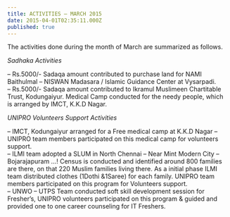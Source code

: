 ```yaml
---
title: ACTIVITIES – MARCH 2015	
date: 2015-04-01T02:35:11.000Z
published: true
---
```


<p>The activities done during the month of March are summarized as follows.</p>
<p><i>Sadhaka Activities</i></p>
<p>– Rs.5000/- Sadaqa amount contributed to purchase land for NAMI Baithulmal – NISWAN Madasara / Islamic Guidance Center at Vysarpadi.<br>
– Rs.5000/- Sadaqa amount contributed to Ikramul Muslimeen Chartitable Trust, Kodungaiyur. Medical Camp conducted for the needy people, which is arranged by IMCT, K.K.D Nagar.</p>
<p><i>UNIPRO Volunteers Support Activities</i></p>
<p>– IMCT, Kodungaiyur arranged for a Free medical camp at K.K.D Nagar – UNIPRO team members participated on this medical camp for volunteers support.<br>
– ILMI team adopted a SLUM in North Chennai – Near Mint Modern City – Bojarajapuram …! Census is conducted and identified around 800 families are there, on that 220 Muslim families living there. As a initial phase ILMI team distributed clothes (1Dothi &amp;1Saree) for each family. UNIPRO team members participated on this program for Volunteers support.<br>
– UNWO – UTPS Team conducted soft skill development session for Fresher’s, UNIPRO volunteers participated on this program &amp; guided and provided one to one career counseling for IT Freshers.</p>